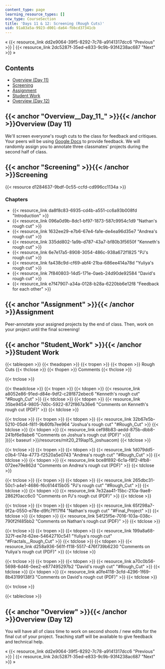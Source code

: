 ```yaml
---
content_type: page
learning_resource_types: []
ocw_type: CourseSection
title: 'Days 11 & 12: Screening (Rough Cuts)'
uid: 91a83a5a-9923-d001-da64-fbbcd37341cb
---
```


« {{< resource_link dd2e9064-39f5-8292-7c78-a9141317dcc6 "Previous" >}} | {{< resource_link 2dc5287f-35ed-e833-9c9b-93f4238ac687 "Next" >}} »

Contents
--------

*   [Overview (Day 11)](#Overview__Day_11_)
*   [Screening](#Screening)
*   [Assignment](#Assignment)
*   [Student Work](#Student_Work)
*   [Overview (Day 12)](#Overview__Day_11_)

{{< anchor "Overview__Day_11_" >}}{{< /anchor >}}Overview (Day 11)
------------------------------------------------------------------

We'll screen everyone's rough cuts to the class for feedback and critiques. Your peers will be using [Google Docs](https://www.google.com/docs/about/) to provide feedback. We will randomly assign you to annotate three classmates' projects during the second half of class.

{{< anchor "Screening" >}}{{< /anchor >}}Screening
--------------------------------------------------

{{< resource d1284637-9bdf-0c55-ccfd-cd996cc1134a >}}

### Chapters

*   {{< resource_link da8f8c83-6935-cd4b-a551-cc6a93b008fd "Introduction" >}}
*   {{< resource_link 096a0d9b-8dc1-bf97-1873-587c9954c1d9 "Nathan's rough cut" >}}
*   {{< resource_link 1632ee29-e7b6-67e4-fa1e-de4ea96d35e7 "Andrea's rough cut" >}}
*   {{< resource_link 335dd802-1a9b-d787-43a7-bf80b3f5650f "Kenneth's rough cut" >}}
*   {{< resource_link 6e7e17a5-8908-3054-486c-938a672f1825 "PJ's rough cut" >}}
*   {{< resource_link fa438c9d-cf69-abf4-21ba-686ee414a78d "Yuliya's rough cut" >}}
*   {{< resource_link 7f840803-14d5-171e-0aeb-24d90de92584 "David's rough cut" >}}
*   {{< resource_link e7f47907-a34a-0128-b28a-6220bb6e12f8 "Feedback for each other" >}}

{{< anchor "Assignment" >}}{{< /anchor >}}Assignment
----------------------------------------------------

Peer-annotate your assigned projects by the end of class. Then, work on your project until the final screening!

{{< anchor "Student_Work" >}}{{< /anchor >}}Student Work
--------------------------------------------------------

{{< tableopen >}}
{{< theadopen >}}
{{< tropen >}}
{{< thopen >}}
Rough Cuts
{{< thclose >}}
{{< thopen >}}
Comments
{{< thclose >}}

{{< trclose >}}

{{< theadclose >}}
{{< tropen >}}
{{< tdopen >}}
{{< resource_link a8052e86-91ed-d84e-9df2-c28f872ebec6 "Kenneth's rough cut" "#Rough_Cut" >}}
{{< tdclose >}}
{{< tdopen >}}
{{< resource_link 35be9454-9805-7d0c-5922-872f867a36e6 "Comments on Kenneth's rough cut (PDF)" >}}
{{< tdclose >}}

{{< trclose >}}
{{< tropen >}}
{{< tdopen >}}
{{< resource_link 32b67e5b-5210-05d4-f811-9b60fb7ee964 "Joshua's rough cut" "#Rough_Cut" >}}
{{< tdclose >}}
{{< tdopen >}}
{{< resource_link cef98b83-aedd-875b-dbb8-241bf6e9abe6 "Comments on Joshua's rough cut (PDF)" >}}[  
]({{< baseurl >}}/resources/mit20_219iap15_joshuacom)
{{< tdclose >}}

{{< trclose >}}
{{< tropen >}}
{{< tdopen >}}
{{< resource_link 1d079dd5-c0b4-174a-4773-f2520a5e0743 "Andrea's rough cut" "#Rough_Cut" >}}
{{< tdclose >}}
{{< tdopen >}}
{{< resource_link bce8f892-6c1a-f8f2-4fb8-072ee79e862d "Comments on Andrea's rough cut (PDF)" >}}
{{< tdclose >}}

{{< trclose >}}
{{< tropen >}}
{{< tdopen >}}
{{< resource_link 265dbc31-50c1-a4e1-4686-f6c614415b05 "PJ's rough cut" "#Rough_Cut" >}}
{{< tdclose >}}
{{< tdopen >}}
{{< resource_link 7e32aa41-15bc-210a-9ae8-2862f0acc6c0 "Comments on PJ's rough cut (PDF)" >}}
{{< tdclose >}}

{{< trclose >}}
{{< tropen >}}
{{< tdopen >}}
{{< resource_link 65f298a7-9f2a-0550-e78e-d9fc7ff17ff4 "Nathan's rough cut" "#Final_Project" >}}
{{< tdclose >}}
{{< tdopen >}}
{{< resource_link 54f25f5e-7016-103a-038c-790f2f485bb2 "Comments on Nathan's rough cut (PDF)" >}}
{{< tdclose >}}

{{< trclose >}}
{{< tropen >}}
{{< tdopen >}}
{{< resource_link 199a8a68-327f-ee7d-62ee-54642710c541 "Yuliya's rough cut" "#Fractals__Rough_Cut" >}}
{{< tdclose >}}
{{< tdopen >}}
{{< resource_link d258a936-561f-f118-5517-476f739b6230 "Comments on Yuliya's rough cut (PDF)" >}}
{{< tdclose >}}

{{< trclose >}}
{{< tropen >}}
{{< tdopen >}}
{{< resource_link a70c0b56-5698-6d46-0ee2-e877495297b2 "David's rough cut" "#Rough_Cut" >}}
{{< tdclose >}}
{{< tdopen >}}
{{< resource_link a0fe4118-3cfd-4296-1f69-8b43199138f3 "Comments on David's rough cut (PDF)" >}}
{{< tdclose >}}

{{< trclose >}}

{{< tableclose >}}

{{< anchor "Overview" >}}{{< /anchor >}}Overview (Day 12)
---------------------------------------------------------

You will have all of class time to work on second shoots / new edits for the final cut of your project. Teaching staff will be available to give feedback and technical help.

« {{< resource_link dd2e9064-39f5-8292-7c78-a9141317dcc6 "Previous" >}} | {{< resource_link 2dc5287f-35ed-e833-9c9b-93f4238ac687 "Next" >}} »